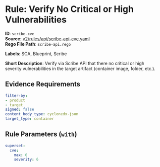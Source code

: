 # Rule: Verify No Critical or High Vulnerabilities

**ID**: `scribe-cve`  
**Source**: [v2/rules/api/scribe-api-cve.yaml](scribe-public/sample-policies.git/v2/rules/api/scribe-api-cve.yaml)  
**Rego File Path**: `scribe-api.rego`  

**Labels**: SCA, Blueprint, Scribe

**Short Description**: Verify via Scribe API that there no critical or high severity vulnerabilities in the target artifact (container image, folder, etc.).

## Evidence Requirements

```yaml
filter-by:
- product
- target
signed: false
content_body_type: cyclonedx-json
target_type: container
```
## Rule Parameters (`with`)

```yaml
superset:
  cve:
    max: 0
    severity: 6
```
